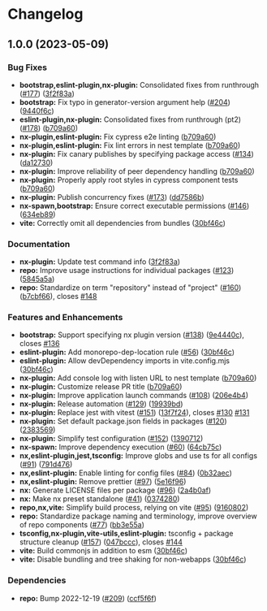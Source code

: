 # Changelog

## 1.0.0 (2023-05-09)


### Bug Fixes

* **bootstrap,eslint-plugin,nx-plugin:** Consolidated fixes from runthrough ([#177](https://github.com/eternagame/workspace-helpers/issues/177)) ([3f2f83a](https://github.com/eternagame/workspace-helpers/commit/3f2f83ae389571d658ac6b9856f5b247d28d8d76))
* **bootstrap:** Fix typo in generator-version argument help ([#204](https://github.com/eternagame/workspace-helpers/issues/204)) ([9440f6c](https://github.com/eternagame/workspace-helpers/commit/9440f6cfca4a759149b143b5a98cc4f69c592c25))
* **eslint-plugin,nx-plugin:** Consolidated fixes from runthrough (pt2) ([#178](https://github.com/eternagame/workspace-helpers/issues/178)) ([b709a60](https://github.com/eternagame/workspace-helpers/commit/b709a60dca8acf24691a69016d7586fe0446bdff))
* **nx-plugin,eslint-plugin:** Fix cypress e2e linting ([b709a60](https://github.com/eternagame/workspace-helpers/commit/b709a60dca8acf24691a69016d7586fe0446bdff))
* **nx-plugin,eslint-plugin:** Fix lint errors in nest template ([b709a60](https://github.com/eternagame/workspace-helpers/commit/b709a60dca8acf24691a69016d7586fe0446bdff))
* **nx-plugin:** Fix canary publishes by specifying package access ([#134](https://github.com/eternagame/workspace-helpers/issues/134)) ([da12730](https://github.com/eternagame/workspace-helpers/commit/da127304c07afaa8a31c74dcd210bc8b291b7a88))
* **nx-plugin:** Improve reliability of peer dependency handling ([b709a60](https://github.com/eternagame/workspace-helpers/commit/b709a60dca8acf24691a69016d7586fe0446bdff))
* **nx-plugin:** Properly apply root styles in cypress component tests ([b709a60](https://github.com/eternagame/workspace-helpers/commit/b709a60dca8acf24691a69016d7586fe0446bdff))
* **nx-plugin:** Publish concurrency fixes ([#173](https://github.com/eternagame/workspace-helpers/issues/173)) ([dd7586b](https://github.com/eternagame/workspace-helpers/commit/dd7586b1f2bf50d246d63256d447b259ebc2c5f0))
* **nx-spawn,bootstrap:** Ensure correct executable permissions ([#146](https://github.com/eternagame/workspace-helpers/issues/146)) ([634eb89](https://github.com/eternagame/workspace-helpers/commit/634eb895e0cc8b4260897f638e34440fd90d6e9f))
* **vite:** Correctly omit all dependencies from bundles ([30bf46c](https://github.com/eternagame/workspace-helpers/commit/30bf46c938a36308a4753698e1cf344e8c0ea66b))


### Documentation

* **nx-plugin:** Update test command info ([3f2f83a](https://github.com/eternagame/workspace-helpers/commit/3f2f83ae389571d658ac6b9856f5b247d28d8d76))
* **repo:** Improve usage instructions for individual packages ([#123](https://github.com/eternagame/workspace-helpers/issues/123)) ([5845a5a](https://github.com/eternagame/workspace-helpers/commit/5845a5a3b1fcf9c020638155086b86496af88bc8))
* **repo:** Standardize on term "repository" instead of "project" ([#160](https://github.com/eternagame/workspace-helpers/issues/160)) ([b7cbf66](https://github.com/eternagame/workspace-helpers/commit/b7cbf66d4106a6c6303daaac827b78f928d30edd)), closes [#148](https://github.com/eternagame/workspace-helpers/issues/148)


### Features and Enhancements

* **bootstrap:** Support specifying nx plugin version ([#138](https://github.com/eternagame/workspace-helpers/issues/138)) ([9e4440c](https://github.com/eternagame/workspace-helpers/commit/9e4440c45af703cbe9a817a56f4cedb719d12e9f)), closes [#136](https://github.com/eternagame/workspace-helpers/issues/136)
* **eslint-plugin:** Add monorepo-dep-location rule ([#56](https://github.com/eternagame/workspace-helpers/issues/56)) ([30bf46c](https://github.com/eternagame/workspace-helpers/commit/30bf46c938a36308a4753698e1cf344e8c0ea66b))
* **eslint-plugin:** Allow devDependency imports in vite.config.mjs ([30bf46c](https://github.com/eternagame/workspace-helpers/commit/30bf46c938a36308a4753698e1cf344e8c0ea66b))
* **nx-plugin:** Add console log with listen URL to nest template ([b709a60](https://github.com/eternagame/workspace-helpers/commit/b709a60dca8acf24691a69016d7586fe0446bdff))
* **nx-plugin:** Customize release PR title ([b709a60](https://github.com/eternagame/workspace-helpers/commit/b709a60dca8acf24691a69016d7586fe0446bdff))
* **nx-plugin:** Improve application launch commands ([#108](https://github.com/eternagame/workspace-helpers/issues/108)) ([206e4b4](https://github.com/eternagame/workspace-helpers/commit/206e4b4b213a58e0e6540689f16dd6e7a1bf3491))
* **nx-plugin:** Release automation ([#129](https://github.com/eternagame/workspace-helpers/issues/129)) ([19939bd](https://github.com/eternagame/workspace-helpers/commit/19939bdd7643c1784e6fa634eae51c19cb4f520c))
* **nx-plugin:** Replace jest with vitest ([#151](https://github.com/eternagame/workspace-helpers/issues/151)) ([13f7f24](https://github.com/eternagame/workspace-helpers/commit/13f7f2482cf50b6e58ce4f95dc7fe703f51a7874)), closes [#130](https://github.com/eternagame/workspace-helpers/issues/130) [#131](https://github.com/eternagame/workspace-helpers/issues/131)
* **nx-plugin:** Set default package.json fields in packages ([#120](https://github.com/eternagame/workspace-helpers/issues/120)) ([2383569](https://github.com/eternagame/workspace-helpers/commit/2383569c1a8bb1fa8d40ec04e130d9c0e42674d9))
* **nx-plugin:** Simplify test configuration ([#152](https://github.com/eternagame/workspace-helpers/issues/152)) ([1390712](https://github.com/eternagame/workspace-helpers/commit/13907129d07b99aa9254da2a7c6d425ec6caaa52))
* **nx-spawn:** Improve dependency execution ([#60](https://github.com/eternagame/workspace-helpers/issues/60)) ([64cb75c](https://github.com/eternagame/workspace-helpers/commit/64cb75cfca903f5c6fa6971fb4410c670045effe))
* **nx,eslint-plugin,jest,tsconfig:** Improve globs and use ts for all configs ([#91](https://github.com/eternagame/workspace-helpers/issues/91)) ([791d476](https://github.com/eternagame/workspace-helpers/commit/791d4765ca3a32472fdfa356ae138544bbab7c0a))
* **nx,eslint-plugin:** Enable linting for config files ([#84](https://github.com/eternagame/workspace-helpers/issues/84)) ([0b32aec](https://github.com/eternagame/workspace-helpers/commit/0b32aec17249f3583f3849552e5041776a4e02e0))
* **nx,eslint-plugin:** Remove prettier ([#97](https://github.com/eternagame/workspace-helpers/issues/97)) ([5e16f96](https://github.com/eternagame/workspace-helpers/commit/5e16f96996686a37c9a068cde54405cda19575bb))
* **nx:** Generate LICENSE files per package ([#96](https://github.com/eternagame/workspace-helpers/issues/96)) ([2a4b0af](https://github.com/eternagame/workspace-helpers/commit/2a4b0af5be7336b9a6f8640bffef10302c746fbd))
* **nx:** Make nx preset standalone ([#41](https://github.com/eternagame/workspace-helpers/issues/41)) ([0374280](https://github.com/eternagame/workspace-helpers/commit/0374280370d87286cef1cc250fa008e930026616))
* **repo,nx,vite:** Simplify build process, relying on vite ([#95](https://github.com/eternagame/workspace-helpers/issues/95)) ([9160802](https://github.com/eternagame/workspace-helpers/commit/916080226041433552449370bde7f9fe0c057c53))
* **repo:** Standardize package naming and terminology, improve overview of repo components ([#77](https://github.com/eternagame/workspace-helpers/issues/77)) ([bb3e55a](https://github.com/eternagame/workspace-helpers/commit/bb3e55aab019662c8cc1ab7624c46178d2015fe4))
* **tsconfig,nx-plugin,vite-utils,eslint-plugin:** tsconfig + package structure cleanup ([#157](https://github.com/eternagame/workspace-helpers/issues/157)) ([047bccc](https://github.com/eternagame/workspace-helpers/commit/047bcccf57b504e85631ddf06ec56d5c8728d310)), closes [#144](https://github.com/eternagame/workspace-helpers/issues/144)
* **vite:** Build commonjs in addition to esm ([30bf46c](https://github.com/eternagame/workspace-helpers/commit/30bf46c938a36308a4753698e1cf344e8c0ea66b))
* **vite:** Disable bundling and tree shaking for non-webapps ([30bf46c](https://github.com/eternagame/workspace-helpers/commit/30bf46c938a36308a4753698e1cf344e8c0ea66b))


### Dependencies

* **repo:** Bump 2022-12-19 ([#209](https://github.com/eternagame/workspace-helpers/issues/209)) ([ccf5f6f](https://github.com/eternagame/workspace-helpers/commit/ccf5f6fefb210de23369b51e33a83d354c5b8848))
